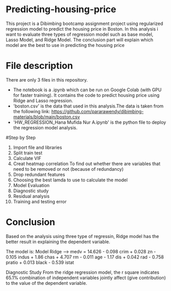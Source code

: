 # Predicting-housing-price
This project is a Dibimbing bootcamp assignment project using regularized regression model to predict the housing price in Boston. In this analysis i want to evaluate three types of regression model such as base model, Lasso Model, and Ridge Model. The conclusion part will explain which model are the best to use in predicting the housing price

# File description
There are only 3 files in this repository.

- The notebook is a .ipynb which can be run on Google Colab (with GPU for faster training). It contains the code to predict housing price using Ridge and Lasso regression.
- 'boston.csv' is the data that used in this analysis.The data is taken from the following link: https://github.com/pararawendy/dibimbing-materials/blob/main/boston.csv
- 'HW_REGRESSION_Hana Mufida Nur A.ipynb' is the python file to deploy the regression model analysis.


#Step by Step
1. Import file and libraries
2. Split train test
3. Calculate VIF
4. Creat heatmap correlation 
   To find out whether there are variables that need to be removed or not (because of redundancy)
6. Drop redundant features 
7. Choosing the best lamda to use to calculate the model
8. Model Evaluation
9. Diagnostic study
10. Residual analysis
11. Training and testing error

# Conclusion
Based on the analysis using three type of regressin, Ridge model has the better result in explaining the dependent variable.

The model is:
Model Ridge --> medv = 14.626 - 0.098 crim + 0.028 zn - 0.105 indus + 1.86 chas + 4.707 rm - 0.011 age - 1.17 dis + 0.042 rad - 0.758 pratio + 0.013 black - 0.539 istat

Diagnostic Study
From the ridge regression model, the r square indicates 65.1% combination of independent variables jointly affect (give contribution) to the value of the dependent variable.


